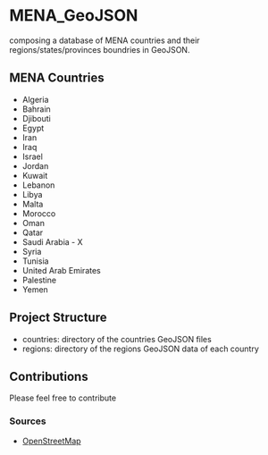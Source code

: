 # MENA_GeoJSON
composing a database of MENA countries and their regions/states/provinces boundries in GeoJSON.  

## MENA Countries
- Algeria
- Bahrain
- Djibouti
- Egypt
- Iran
- Iraq
- Israel
- Jordan
- Kuwait
- Lebanon
- Libya
- Malta
- Morocco
- Oman
- Qatar
- Saudi Arabia - X
- Syria
- Tunisia
- United Arab Emirates
- Palestine
- Yemen


## Project Structure
- countries: directory of the countries GeoJSON files
- regions: directory of the regions GeoJSON data of each country

## Contributions 
Please feel free to contribute

### Sources
- [OpenStreetMap](http://www.openstreetmap.org)
